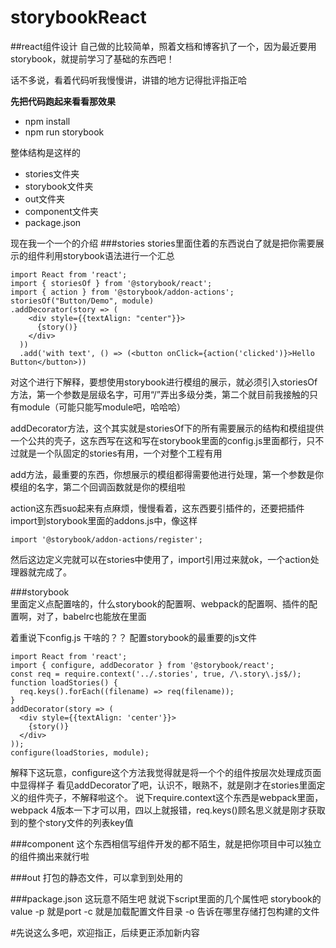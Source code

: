 # storybookReact
##react组件设计
自己做的比较简单，照着文档和博客扒了一个，因为最近要用storybook，就提前学习了基础的东西吧！

话不多说，看着代码听我慢慢讲，讲错的地方记得批评指正哈

**先把代码跑起来看看那效果**
* npm install
* npm run storybook

整体结构是这样的
* stories文件夹
* storybook文件夹
* out文件夹
* component文件夹
* package.json


现在我一个一个的介绍
###stories
stories里面住着的东西说白了就是把你需要展示的组件利用storybook语法进行一个汇总
 
    import React from 'react';
    import { storiesOf } from '@storybook/react';
    import { action } from '@storybook/addon-actions';
    storiesOf("Button/Demo", module)
    .addDecorator(story => (
        <div style={{textAlign: "center"}}>
          {story()}
        </div>
      ))
      .add('with text', () => (<button onClick={action('clicked')}>Hello Button</button>))
          
对这个进行下解释，要想使用storybook进行模组的展示，就必须引入storiesOf方法，第一个参数是层级名字，可用“/”弄出多级分类，第二个就目前我接触的只有module（可能只能写module吧，哈哈哈）

addDecorator方法，这个其实就是storiesOf下的所有需要展示的结构和模组提供一个公共的壳子，这东西写在这和写在storybook里面的config.js里面都行，只不过就是一个队固定的stories有用，一个对整个工程有用

add方法，最重要的东西，你想展示的模组都得需要他进行处理，第一个参数是你模组的名字，第二个回调函数就是你的模组啦

action这东西suo起来有点麻烦，慢慢看着，这东西要引插件的，还要把插件import到storybook里面的addons.js中，像这样
    
    import '@storybook/addon-actions/register';

然后这边定义完就可以在stories中使用了，import引用过来就ok，一个action处理器就完成了。

###storybook       
里面定义点配置啥的，什么storybook的配置啊、webpack的配置啊、插件的配置啊，对了，babelrc也能放在里面

着重说下config.js 干啥的？？ 配置storybook的最重要的js文件
    
    import React from 'react';
    import { configure, addDecorator } from '@storybook/react';
    const req = require.context('../.stories', true, /\.story\.js$/);
    function loadStories() {
      req.keys().forEach((filename) => req(filename));
    }
    addDecorator(story => (
      <div style={{textAlign: 'center'}}>
        {story()}
      </div>
    ));
    configure(loadStories, module);
    
解释下这玩意，configure这个方法我觉得就是将一个个的组件按层次处理成页面中显得样子
看见addDecorator了吧，认识不，眼熟不，就是刚才在stories里面定义的组件壳子，不解释啦这个。
说下require.context这个东西是webpack里面，webpack 4版本一下才可以用，四以上就报错，req.keys()顾名思义就是刚才获取到的整个story文件的列表key值

###component
这个东西相信写组件开发的都不陌生，就是把你项目中可以独立的组件摘出来就行啦 

###out 
打包的静态文件，可以拿到到处用的

###package.json
这玩意不陌生吧 
就说下script里面的几个属性吧 storybook的value -p 就是port -c 就是加载配置文件目录 -o 告诉在哪里存储打包构建的文件

#先说这么多吧，欢迎指正，后续更正添加新内容
   

  
  